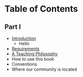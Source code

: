 # Table of Contents

## Part I
- [Introduction](introduction.md)
    - Hello
- [Requirements](requirements.md)
- [A Teaching Philosophy](a-teaching-philosophy.md)
- How to use this book
- Conventions
- Where our community is located 

